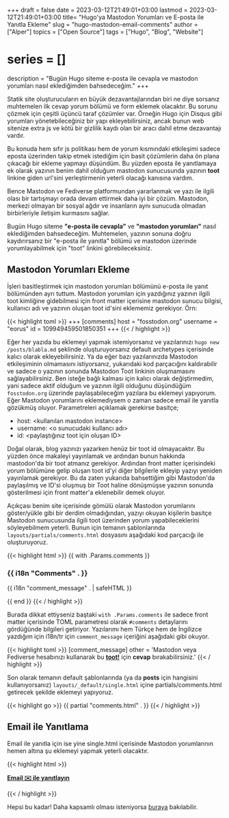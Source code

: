 +++
draft = false
date = 2023-03-12T21:49:01+03:00
lastmod = 2023-03-12T21:49:01+03:00
title= "Hugo'ya Mastodon Yorumları ve E-posta ile Yanıtla Ekleme"
slug = "hugo-mastodon-email-comments"
author = ["Alper"]
topics = ["Open Source"]
tags = ["Hugo", "Blog", "Website"]
# series = []
description = "Bugün Hugo siteme e-posta ile cevapla ve mastodon yorumları nasıl eklediğimden bahsedeceğim."
+++

Statik site oluşturucuların en büyük dezavantajlarından biri ne diye sorsanız muhtemelen ilk cevap yorum bölümü ve form eklemek olacaktır. Bu sorunu çözmek için çeşitli üçüncü taraf çözümler var. Örneğin Hugo için Disqus gibi yorumları yönetebileceğiniz bir yapı ekleyebilirsiniz, ancak bunun web sitenize extra js ve kötü bir gizlilik kaydı olan bir aracı dahil etme dezavantajı vardır.

Bu konuda hem sıfır js politikası hem de yorum kısmındaki etkileşimi sadece eposta üzerinden takip etmek istediğim için basit çözümlerin daha ön plana çıkacağı bir ekleme yapmayı düşündüm. Bu yüzden eposta ile yanıtlamaya ek olarak yazının benim dahil olduğum mastodon sunucusunda yazının **toot** linkine giden url'sini yerleştirmenin yeterli olacağı kanısına vardım.

Bence Mastodon ve Fediverse platformundan yararlanmak ve yazı ile ilgili olası bir tartışmayı orada devam ettirmek daha iyi bir çözüm. Mastodon, merkezi olmayan bir sosyal ağdır ve insanların aynı sunucuda olmadan birbirleriyle iletişim kurmasını sağlar.

Bugün Hugo siteme **"e-posta ile cevapla"** ve **"mastodon yorumları"** nasıl eklediğimden bahsedeceğim. Muhtemelen, yazının sonuna doğru kaydırırsanız bir "e-posta ile yanıtla" bölümü ve mastodon üzerinde yorumlayabilmek için "toot" linkini görebileceksiniz.

## Mastodon Yorumları Ekleme

İşleri basitleştirmek için mastodon yorumları bölümünü e-posta ile yanıt bölümünden ayrı tuttum. Mastodon yorumları için yazdığınız yazının ilgili toot kimliğine gidebilmesi için front matter içerisine mastodon sunucu bilgisi, kullanıcı adı ve yazının oluşan toot id'sini eklememiz gerekiyor. Örn:

{{< highlight toml >}}
+++
[comments]
host = "fosstodon.org"
username = "eorus"
id = 109949459501850351
+++
{{< / highlight >}}

Eğer her yazıda bu eklemeyi yapmak istemiyorsanız ve yazılarınızı <code>hugo new /posts/blabla.md</code> şeklinde oluşturuyorsanız default archetypes içerisinde kalıcı olarak ekleyebilirsiniz. Ya da eğer bazı yazılarınızda Mastodon etkileşiminin olmamasını istiyorsanız, yukarıdaki kod parçacığını kaldırabilir ve sadece o yazının sonunda Mastodon Toot linkinin oluşmamasını sağlayabilirsiniz. Ben isteğe bağlı kalması için kalıcı olarak değiştirmedim, yani sadece aktif olduğum ve yazının ilgili olduğunu düşündüğüm <code>fosstodon.org</code> üzerinde paylaşabileceğim yazılara bu eklemeyi yapıyorum. Eğer Mastodon yorumlarını eklemediysem o zaman sadece email ile yanıtla gözükmüş oluyor. Parametreleri açıklamak gerekirse basitçe;

* host: <kullanılan mastodon instance>
* username: <o sunucudaki kullancı adı>
* id: <paylaştığınız toot için oluşan ID>

Doğal olarak, blog yazınızı yazarken henüz bir toot id olmayacaktır. Bu yüzden önce makaleyi yayınlamak ve ardından bunun hakkında mastodon'da bir toot atmanız gerekiyor. Ardından front matter içerisindeki yorum bölümüne gelip oluşan toot id'yi diğer bilgilerle ekleyip yazıyı yeniden yayınlamak gerekiyor. Bu da zaten yukarıda bahsettiğim gibi Mastodon'da paylaşılmış ve ID'si oluşmuş bir Toot haline dönüşmüşse yazının sonunda gösterilmesi için front matter'a eklenebilir demek oluyor.

Açıkçası benim site içerisinde gömülü olarak Mastodon yorumlarını göster/yükle gibi bir derdim olmadığından, yazıyı okuyan kişilerin basitçe Mastodon sunucusunda ilgili toot üzerinden yorum yapabileceklerini söyleyebilmem yeterli. Bunun için temanın şablonlarında <code>layouts/partials/comments.html</code> dosyasını aşağıdaki kod parçacığı ile oluşturuyoruz.

{{< highlight html >}}
{{ with .Params.comments }}
<div class="article-content">
<h3>{{ i18n "Comments" . }}</h3>
<p>{{ i18n "comment_message" . | safeHTML }}</p>
</div>
{{ end }}
{{< / highlight >}}

Burada dikkat ettiyseniz baştaki <code>with .Params.comments</code> ile sadece front matter içerisinde TOML parametresi olarak <code>#comments</code> detaylarını gördüğünde bilgileri getiriyor. Yazılarımı hem Türkçe hem de İngilizce yazdığım için i18n/tr için <code>comment_message</code> içeriğini aşağıdaki gibi okuyor.

{{< highlight toml >}}
[comment_message]
  other = 'Mastodon veya Fediverse hesabınızı kullanarak bu <strong><a class="link" href="https://{{ .host }}/@{{ .username }}/{{ .id }}">toot!</a></strong> için <strong>cevap</strong> bırakabilirsiniz.'
{{< / highlight >}}

Son olarak temanın default şablonlarında (ya da **posts** için hangisini kullanıyorsanız) <code>layouts/_default/single.html</code> içine partials/comments.html getirecek şekilde eklemeyi yapıyoruz.

{{< highlight go >}}
 {{ partial "comments.html" . }}
{{< / highlight >}}

## Email ile Yanıtlama

Email ile yanıtla için ise yine single.html içerisinde Mastodon yorumlarının hemen altına şu eklemeyi yapmak yeterli olacaktır.

{{< highlight html >}}

<strong><a href="mailto:mail@example.com?cc=mail@example.com&subject={{ .Title }}">Email ✉️ ile yanıtlayın</a></strong>

{{< / highlight >}}

Hepsi bu kadar! Daha kapsamlı olması isteniyorsa [buraya](https://amnesiak.org/post/2021/01/30/hugo-blog-with-mastodon-comments-extended/#wrapping-things-up) bakılabilir.
